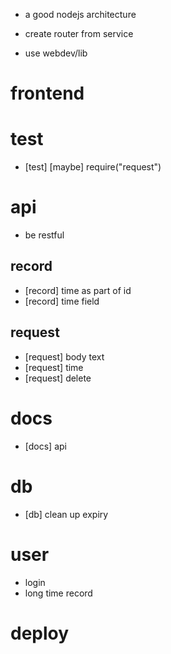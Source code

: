 - a good nodejs architecture

- create router from service
- use webdev/lib
# frontend
# test
- [test] [maybe] require("request")
# api
- be restful
## record
- [record] time as part of id
- [record] time field
## request
- [request] body text
- [request] time
- [request] delete
# docs
- [docs] api
# db
- [db] clean up expiry
# user
- login
- long time record
# deploy
